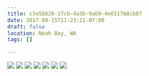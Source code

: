 ```yaml
---
title: c3e5b620-17cb-4a3b-9ab9-4e651768cb87
date: 2017-08-15T11:23:21-07:00
draft: false
location: Neah Bay, WA
tags: []

---
```




![](https://d17enza3bfujl8.cloudfront.net/DSCF8138.jpg)
![](https://d17enza3bfujl8.cloudfront.net/DSCF8198.jpg)
![](https://d17enza3bfujl8.cloudfront.net/DSCF8143.jpg)
![](https://d17enza3bfujl8.cloudfront.net/DSCF8152.jpg)
![](https://d17enza3bfujl8.cloudfront.net/DSCF8188.jpg)
![](https://d17enza3bfujl8.cloudfront.net/DSCF8173.jpg)
![](https://d17enza3bfujl8.cloudfront.net/DSCF8214.jpg)



